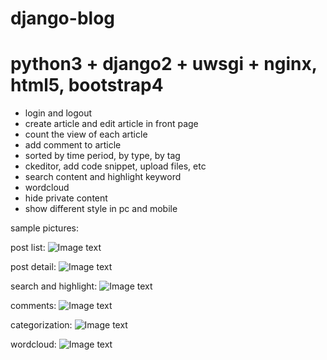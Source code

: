 # django-blog

# python3 + django2 + uwsgi + nginx, html5, bootstrap4

- login and logout
- create article and edit article in front page
- count the view of each article
- add comment to article
- sorted by time period, by type, by tag
- ckeditor, add code snippet, upload files, etc
- search content and highlight keyword
- wordcloud
- hide private content
- show different style in pc and mobile

sample pictures:

post list:
![Image text](https://www.byincd.com/media/upload/Bo/2019/03/12/post_list_v3.png)

post detail:
![Image text](https://www.byincd.com/media/upload/Bo/2019/03/12/post_detail_v3.png)

search and highlight:
![Image text](https://www.byincd.com/media/upload/Bo/2019/03/12/search_post_v3.png)

comments:
![Image text](https://www.byincd.com/media/upload/Bo/2019/03/12/post_list_v3.png)

categorization:
![Image text](https://www.byincd.com/media/upload/Bo/2019/03/12/categorization_v3.png)

wordcloud:
![Image text](https://www.byincd.com/media/upload/Bo/2019/03/12/wordclound_v3.png)
